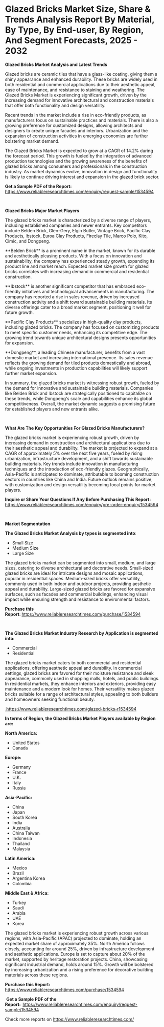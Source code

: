 <p><h1>Glazed Bricks Market Size, Share & Trends Analysis Report By Material, By Type, By End-user, By Region, And Segment Forecasts, 2025 - 2032</h1></p><p><strong>Glazed Bricks Market Analysis and Latest Trends</strong></p>
<p><p>Glazed bricks are ceramic tiles that have a glass-like coating, giving them a shiny appearance and enhanced durability. These bricks are widely used in both residential and commercial applications due to their aesthetic appeal, ease of maintenance, and resistance to staining and weathering. The Glazed Bricks Market is experiencing significant growth, driven by the increasing demand for innovative architectural and construction materials that offer both functionality and design versatility.</p><p>Recent trends in the market include a rise in eco-friendly products, as manufacturers focus on sustainable practices and materials. There is also a growing preference for customized designs, allowing architects and designers to create unique facades and interiors. Urbanization and the expansion of construction activities in emerging economies are further bolstering market demand.</p><p>The Glazed Bricks Market is expected to grow at a CAGR of 14.2% during the forecast period. This growth is fueled by the integration of advanced production technologies and the growing awareness of the benefits of glazed bricks among consumers and professionals in the construction industry. As market dynamics evolve, innovation in design and functionality is likely to continue driving interest and expansion in the glazed brick sector.</p></p>
<p><strong>Get a Sample PDF of the Report:&nbsp;</strong> <a href="https://www.reliableresearchtimes.com/enquiry/request-sample/1534594?utm_campaign=3556&utm_medium=2&utm_source=Github&utm_content=ia&utm_term=31032025&utm_id=glazed-bricks">https://www.reliableresearchtimes.com/enquiry/request-sample/1534594</a></p>
<p>&nbsp;</p>
<p><strong>Glazed Bricks Major Market Players</strong></p>
<p><p>The glazed bricks market is characterized by a diverse range of players, including established companies and newer entrants. Key competitors include Belden Brick, Glen-Gery, Elgin Butler, Vintage Brick, Pacific Clay Products, Ibstock, Euroa Clay Products, Fireclay Tile, Marco Polo, Kito, Cimic, and Dongpeng.</p><p>**Belden Brick** is a prominent name in the market, known for its durable and aesthetically pleasing products. With a focus on innovation and sustainability, the company has experienced steady growth, expanding its product line and market reach. Expected market size growth for glazed bricks correlates with increasing demand in commercial and residential construction.</p><p>**Ibstock** is another significant competitor that has embraced eco-friendly initiatives and technological advancements in manufacturing. The company has reported a rise in sales revenue, driven by increased construction activity and a shift toward sustainable building materials. Its diverse offerings cater to a broad market segment, positioning it well for future growth.</p><p>**Pacific Clay Products** specializes in high-quality clay products, including glazed bricks. The company has focused on customizing products to meet specific customer needs, enhancing its competitive edge. The growing trend towards unique architectural designs presents opportunities for expansion.</p><p>**Dongpeng**, a leading Chinese manufacturer, benefits from a vast domestic market and increasing international presence. Its sales revenue reflects the growing demand for tiled products domestically and abroad, while ongoing investments in production capabilities will likely support further market expansion.</p><p>In summary, the glazed bricks market is witnessing robust growth, fueled by the demand for innovative and sustainable building materials. Companies like Belden Brick and Ibstock are strategically positioned to capitalize on these trends, while Dongpeng's scale and capabilities enhance its global competitiveness. Overall, the market dynamic suggests a promising future for established players and new entrants alike.</p></p>
<p>&nbsp;</p>
<p><strong>What Are The Key Opportunities For Glazed Bricks Manufacturers?</strong></p>
<p><p>The glazed bricks market is experiencing robust growth, driven by increasing demand in construction and architectural applications due to their aesthetic appeal and durability. The market is projected to expand at a CAGR of approximately 5% over the next five years, fueled by rising urbanization, infrastructure development, and a shift towards sustainable building materials. Key trends include innovation in manufacturing techniques and the introduction of eco-friendly glazes. Geographically, Asia-Pacific is anticipated to dominate, attributable to booming construction sectors in countries like China and India. Future outlook remains positive, with customization and design versatility becoming focal points for market players.</p></p>
<p><strong>Inquire or Share Your Questions If Any Before Purchasing This Report:</strong> <a href="https://www.reliableresearchtimes.com/enquiry/pre-order-enquiry/1534594?utm_campaign=3556&utm_medium=2&utm_source=Github&utm_content=ia&utm_term=31032025&utm_id=glazed-bricks">https://www.reliableresearchtimes.com/enquiry/pre-order-enquiry/1534594</a></p>
<p>&nbsp;</p>
<p><strong>Market Segmentation</strong></p>
<p><strong>The Glazed Bricks Market Analysis by types is segmented into:</strong></p>
<p><ul><li>Small Size</li><li>Medium Size</li><li>Large Size</li></ul></p>
<p><p>The glazed bricks market can be segmented into small, medium, and large sizes, catering to diverse architectural and decorative needs. Small-sized glazed bricks are ideal for intricate designs and mosaic applications, popular in residential spaces. Medium-sized bricks offer versatility, commonly used in both indoor and outdoor projects, providing aesthetic appeal and durability. Large-sized glazed bricks are favored for expansive surfaces, such as facades and commercial buildings, enhancing visual impact while ensuring strength and resistance to environmental factors.</p></p>
<p><strong>Purchase this Report:&nbsp;</strong><a href="https://www.reliableresearchtimes.com/purchase/1534594?utm_campaign=3556&utm_medium=2&utm_source=Github&utm_content=ia&utm_term=31032025&utm_id=glazed-bricks">https://www.reliableresearchtimes.com/purchase/1534594</a></p>
<p>&nbsp;</p>
<p><strong>The Glazed Bricks Market Industry Research by Application is segmented into:</strong></p>
<p><ul><li>Commercial</li><li>Residential</li></ul></p>
<p><p>The glazed bricks market caters to both commercial and residential applications, offering aesthetic appeal and durability. In commercial settings, glazed bricks are favored for their moisture resistance and sleek appearance, commonly used in shopping malls, hotels, and public buildings. In residential markets, they enhance interiors and exteriors, providing easy maintenance and a modern look for homes. Their versatility makes glazed bricks suitable for a range of architectural styles, appealing to both builders and homeowners seeking functional beauty.</p></p>
<p><a href="https://www.reliableresearchtimes.com/glazed-bricks-r1534594?utm_campaign=3556&utm_medium=2&utm_source=Github&utm_content=ia&utm_term=31032025&utm_id=glazed-bricks">&nbsp;https://www.reliableresearchtimes.com/glazed-bricks-r1534594</a></p>
<p><strong>In terms of Region, the Glazed Bricks Market Players available by Region are:</strong></p>
<p>
    <p> <strong> North America: </strong>
        <ul>
            <li>United States</li>
            <li>Canada</li>
        </ul>
        </p> 
    <p> <strong> Europe: </strong>
        <ul>
            <li>Germany</li>
            <li>France</li>
            <li>U.K.</li>
            <li>Italy</li>
            <li>Russia</li>
        </ul>
        </p> 
    <p> <strong> Asia-Pacific: </strong>
        <ul>
            <li>China</li>
            <li>Japan</li>
            <li>South Korea</li>
            <li>India</li>
            <li>Australia</li>
            <li>China Taiwan</li>
            <li>Indonesia</li>
            <li>Thailand</li>
            <li>Malaysia</li>
        </ul>
        </p> 
    <p> <strong> Latin America: </strong>
        <ul>
            <li>Mexico</li>
            <li>Brazil</li>
            <li>Argentina Korea</li>
            <li>Colombia</li>
        </ul>
        </p> 
    <p> <strong> Middle East & Africa: </strong>
        <ul>
            <li>Turkey</li>
            <li>Saudi</li>
            <li>Arabia</li>
            <li>UAE</li>
            <li>Korea</li>
        </ul>
    </p>
    </p>
<p><p>The glazed bricks market is experiencing robust growth across various regions, with Asia-Pacific (APAC) projected to dominate, holding an expected market share of approximately 35%. North America follows closely, accounting for around 25%, driven by infrastructure development and aesthetic applications. Europe is set to capture about 20% of the market, supported by heritage restoration projects. China, showcasing significant industrial demand, holds around 15%. Growth will be bolstered by increasing urbanization and a rising preference for decorative building materials across these regions.</p></p>
<p><strong>Purchase this Report: </strong><a href="https://www.reliableresearchtimes.com/purchase/1534594?utm_campaign=3556&utm_medium=2&utm_source=Github&utm_content=ia&utm_term=31032025&utm_id=glazed-bricks">https://www.reliableresearchtimes.com/purchase/1534594</a></p>
<p>&nbsp;<strong>Get a Sample PDF of the Report:&nbsp;&nbsp;</strong><a href="https://www.reliableresearchtimes.com/enquiry/request-sample/1534594?utm_campaign=3556&utm_medium=2&utm_source=Github&utm_content=ia&utm_term=31032025&utm_id=glazed-bricks">https://www.reliableresearchtimes.com/enquiry/request-sample/1534594</a></p>
<p><strong></strong></p>
<p>Check more reports on <a href="https://www.reliableresearchtimes.com/?utm_campaign=3556&utm_medium=2&utm_source=Github&utm_content=ia&utm_term=31032025&utm_id=glazed-bricks">https://www.reliableresearchtimes.com/</a></p>